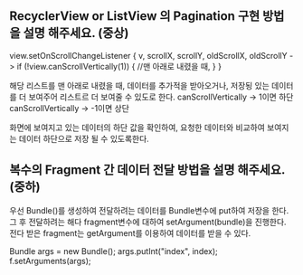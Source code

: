 ## RecyclerView or ListView 의 Pagination 구현 방법을 설명 해주세요. (중상)

view.setOnScrollChangeListener { v, scrollX, scrollY, oldScrollX, oldScrollY ->
                if (!view.canScrollVertically(1)) {
                    //맨 아래로 내렸을 때,
                }
            }
            
해당 리스트를 맨 아래로 내렸을 때, 데이터를 추가적을 받아오거나, 저장됭 있는 데이터를 더 보여주어 리스트르 더 보여줄 수 있도로 한다.
canScrollVertically -> 1이면 하단
canScrollVertically -> -1이면 상단

화면에 보여지고 있는 데이터의 하단 값을 확인하여, 요청한 데이터와 비교하여 보여지는 데이터 하단으로 저장 될 수 있도록한다.


## 복수의 Fragment 간 데이터 전달 방법을 설명 해주세요. (중하)
우선 Bundle()를 생성하여 전달하려는 데이터를 Bundle변수에 put하여 저장을 한다. 그 후 전달하려는 해다 fragment변수에 대하여 setArgument(bundle)을 진행한다.
전다 받은 fragment는 getArgument를 이용하여 데이터를 받을 수 있다.

Bundle args = new Bundle();
        args.putInt("index", index);
        f.setArguments(args);
        
